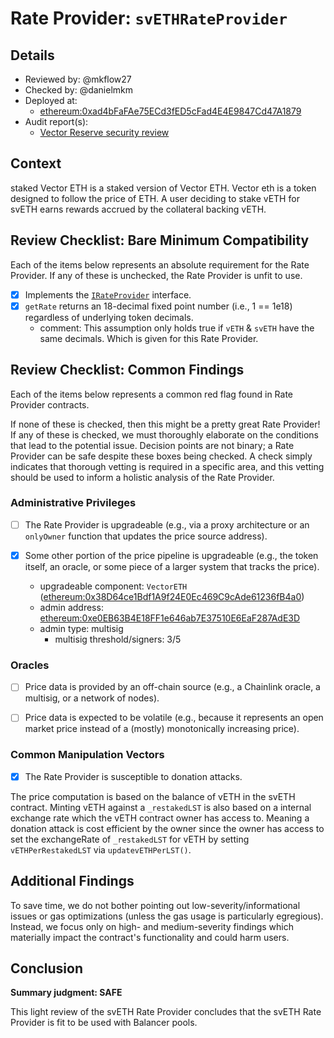 # Rate Provider: `svETHRateProvider`

## Details
- Reviewed by: @mkflow27
- Checked by: @danielmkm
- Deployed at:
    - [ethereum:0xad4bFaFAe75ECd3fED5cFad4E4E9847Cd47A1879](https://etherscan.io/address/0xad4bFaFAe75ECd3fED5cFad4E4E9847Cd47A1879#code)
- Audit report(s):
    - [Vector Reserve security review](https://github.com/JacoboLansac/audits/blob/main/solo/vector-reserve.md)

## Context
staked Vector ETH is a staked version of Vector ETH. Vector eth is a token designed to follow the price of ETH. A user deciding to stake vETH for svETH earns rewards accrued by the collateral backing vETH.
## Review Checklist: Bare Minimum Compatibility
Each of the items below represents an absolute requirement for the Rate Provider. If any of these is unchecked, the Rate Provider is unfit to use.

- [x] Implements the [`IRateProvider`](https://github.com/balancer/balancer-v2-monorepo/blob/bc3b3fee6e13e01d2efe610ed8118fdb74dfc1f2/pkg/interfaces/contracts/pool-utils/IRateProvider.sol) interface.
- [x] `getRate` returns an 18-decimal fixed point number (i.e., 1 == 1e18) regardless of underlying token decimals.
    - comment: This assumption only holds true if `vETH` & `svETH` have the same decimals. Which is given for this Rate Provider.

## Review Checklist: Common Findings
Each of the items below represents a common red flag found in Rate Provider contracts.

If none of these is checked, then this might be a pretty great Rate Provider! If any of these is checked, we must thoroughly elaborate on the conditions that lead to the potential issue. Decision points are not binary; a Rate Provider can be safe despite these boxes being checked. A check simply indicates that thorough vetting is required in a specific area, and this vetting should be used to inform a holistic analysis of the Rate Provider.

### Administrative Privileges
- [ ] The Rate Provider is upgradeable (e.g., via a proxy architecture or an `onlyOwner` function that updates the price source address).

- [x] Some other portion of the price pipeline is upgradeable (e.g., the token itself, an oracle, or some piece of a larger system that tracks the price).
    - upgradeable component: `VectorETH` ([ethereum:0x38D64ce1Bdf1A9f24E0Ec469C9cAde61236fB4a0](https://etherscan.io/address/0x38D64ce1Bdf1A9f24E0Ec469C9cAde61236fB4a0#code))
    - admin address: [ethereum:0xe0EB63B4E18FF1e646ab7E37510E6EaF287AdE3D](https://etherscan.io/address/0xe0EB63B4E18FF1e646ab7E37510E6EaF287AdE3D)
    - admin type: multisig
        - multisig threshold/signers: 3/5

### Oracles
- [ ] Price data is provided by an off-chain source (e.g., a Chainlink oracle, a multisig, or a network of nodes).

- [ ] Price data is expected to be volatile (e.g., because it represents an open market price instead of a (mostly) monotonically increasing price).

### Common Manipulation Vectors
- [x] The Rate Provider is susceptible to donation attacks.

The price computation is based on the balance of vETH in the svETH contract. Minting vETH against a `_restakedLST` is also based on a internal exchange rate which the vETH contract owner has access to. Meaning a donation attack is cost efficient by the owner since the owner has access to set the exchangeRate of `_restakedLST` for vETH by setting `vETHPerRestakedLST` via `updatevETHPerLST()`. 

## Additional Findings
To save time, we do not bother pointing out low-severity/informational issues or gas optimizations (unless the gas usage is particularly egregious). Instead, we focus only on high- and medium-severity findings which materially impact the contract's functionality and could harm users.

## Conclusion
**Summary judgment: SAFE**

This light review of the svETH Rate Provider concludes that the svETH Rate Provider is fit to be used with Balancer pools.
